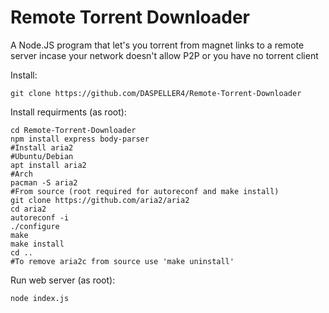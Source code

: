 # Remote Torrent Downloader
A Node.JS program that let's you torrent from magnet links to a remote server incase your network doesn't allow P2P or you have no torrent client

Install:

    git clone https://github.com/DASPELLER4/Remote-Torrent-Downloader

Install requirments (as root):

    cd Remote-Torrent-Downloader 
    npm install express body-parser
    #Install aria2
    #Ubuntu/Debian
    apt install aria2
    #Arch
    pacman -S aria2
    #From source (root required for autoreconf and make install)
    git clone https://github.com/aria2/aria2
    cd aria2
    autoreconf -i
    ./configure
    make
    make install
    cd ..
    #To remove aria2c from source use 'make uninstall'
    
Run web server (as root):

    node index.js
